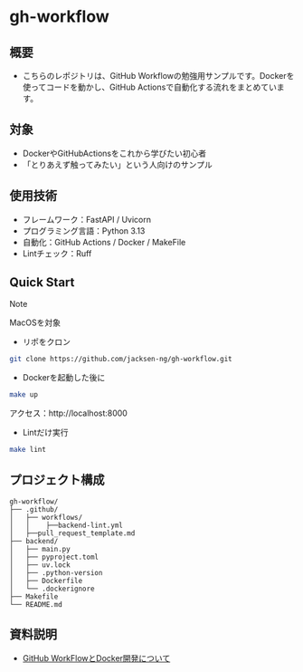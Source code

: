 # gh-workflow

## 概要
- こちらのレポジトリは、GitHub Workflowの勉強用サンプルです。Dockerを使ってコードを動かし、GitHub Actionsで自動化する流れをまとめています。

## 対象
- DockerやGitHubActionsをこれから学びたい初心者
- 「とりあえず触ってみたい」という人向けのサンプル

## 使用技術
- フレームワーク：FastAPI / Uvicorn
- プログラミング言語：Python 3.13
- 自動化：GitHub Actions / Docker / MakeFile
- Lintチェック：Ruff

## Quick Start
>[!NOTE]
>MacOSを対象

- リポをクロン
```bash
git clone https://github.com/jacksen-ng/gh-workflow.git
```

- Dockerを起動した後に
```bash
make up
```
アクセス：http://localhost:8000

- Lintだけ実行
```bash
make lint
```

## プロジェクト構成
```
gh-workflow/
├── .github/
│   ├── workflows/
│   │    ├──backend-lint.yml
│   ├──pull_request_template.md
├── backend/
│   ├── main.py              
│   ├── pyproject.toml       
│   ├── uv.lock
│   ├── .python-version         
│   ├── Dockerfile         
│   └── .dockerignore      
├── Makefile                
└── README.md   
```

## 資料説明
- [GitHub WorkFlowとDocker開発について](https://docs.google.com/presentation/d/1dKcBYzYtlVj2aJtbFXlSOzT1Ur6JWX0fcRJwsaPlGZI/edit?usp=sharing)

